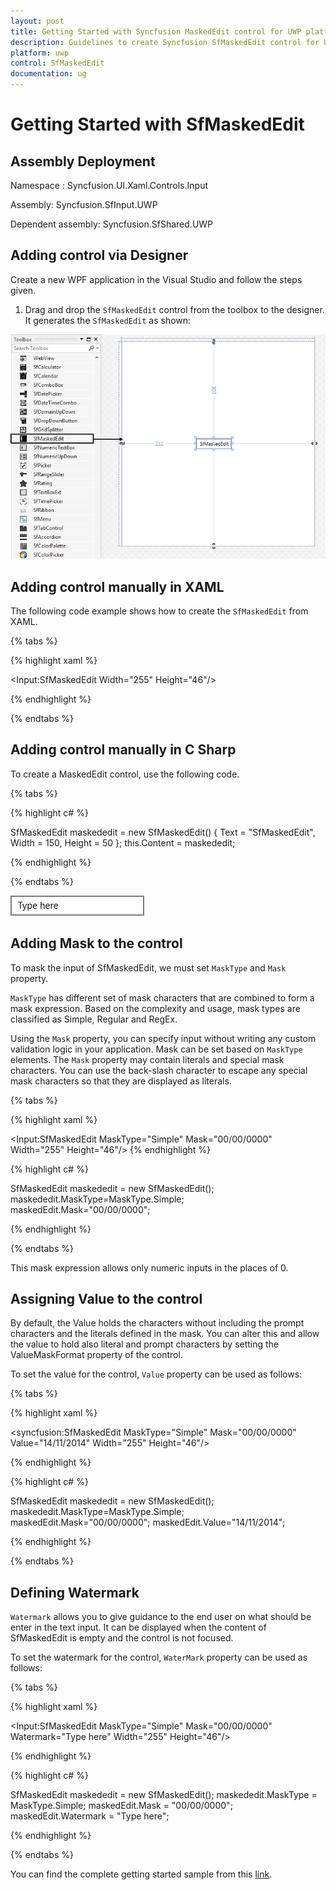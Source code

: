 ```yaml
---
layout: post
title: Getting Started with Syncfusion MaskedEdit control for UWP platform.
description: Guidelines to create Syncfusion SfMaskedEdit control for Universal Windows Platform project in Visual Studio 
platform: uwp
control: SfMaskedEdit
documentation: ug
---
```


# Getting Started with SfMaskedEdit

## Assembly Deployment

Namespace : Syncfusion.UI.Xaml.Controls.Input

Assembly: Syncfusion.SfInput.UWP

Dependent assembly: Syncfusion.SfShared.UWP

## Adding control via Designer

Create a new WPF application in the Visual Studio and follow the steps given.

1. Drag and drop the `SfMaskedEdit` control from the toolbox to the designer. It generates the `SfMaskedEdit` as shown:

![Creating SfMaskedEdit control](Getting-Started_images/Getting-Started_img1.png)

## Adding control manually in XAML

The following code example shows how to create the `SfMaskedEdit` from XAML.

{% tabs %}

{% highlight xaml %}

<Input:SfMaskedEdit Width="255" Height="46"/>

{% endhighlight %}

{% endtabs %}


## Adding control manually in C Sharp

To create a MaskedEdit control, use the following code.

{% tabs %}

{% highlight c# %}

SfMaskedEdit maskededit = new SfMaskedEdit() { Text = "SfMaskedEdit", Width = 150, Height = 50 };
this.Content = maskededit;

{% endhighlight %}

{% endtabs %}

![Adding control manually](Getting-Started_images/Getting-Started_img2.jpg)

## Adding Mask to the control

To mask the input of SfMaskedEdit,  we must set `MaskType` and `Mask` property.

`MaskType` has different set of mask characters that are combined to form a mask expression. Based on the complexity and usage, mask types are classified as Simple, Regular and RegEx.

Using the `Mask` property, you can specify input without writing any custom validation logic in your application. Mask can be set based on `MaskType` elements. The `Mask` property may contain literals and special mask characters. You can use the back-slash character to escape any special mask characters so that they are displayed as literals.

{% tabs %}

{% highlight xaml %}

<Input:SfMaskedEdit MaskType="Simple" Mask="00/00/0000" Width="255" Height="46"/>
{% endhighlight %}

{% highlight c# %}

SfMaskedEdit maskededit = new SfMaskedEdit();
maskededit.MaskType=MaskType.Simple;
maskedEdit.Mask="00/00/0000";

{% endhighlight %}

{% endtabs %}


This mask expression allows only numeric inputs in the places of 0.

## Assigning Value to the control

By default, the Value holds the characters without including the prompt characters and the literals defined in the mask. You can alter this and allow the value to hold also literal and prompt characters by setting the ValueMaskFormat property of the control.

To set the value for the control, `Value` property can be used as follows:

{% tabs %}

{% highlight xaml %}

<syncfusion:SfMaskedEdit MaskType="Simple" Mask="00/00/0000" Value="14/11/2014" Width="255" Height="46"/>

{% endhighlight %}

{% highlight c# %}

SfMaskedEdit maskededit = new SfMaskedEdit();
maskededit.MaskType=MaskType.Simple;
maskedEdit.Mask="00/00/0000";
maskedEdit.Value="14/11/2014";

{% endhighlight %}

{% endtabs %}

## Defining Watermark

`Watermark`  allows you to give guidance to the end user on what should be enter in the text input. It can be displayed when the content of SfMaskedEdit is empty and the control is not focused.

To set the watermark for the control, `WaterMark` property can be used as follows:

{% tabs %}

{% highlight xaml %}

<Input:SfMaskedEdit  MaskType="Simple" Mask="00/00/0000" Watermark="Type here" Width="255" Height="46"/>

{% endhighlight %}

{% highlight c# %}

SfMaskedEdit maskededit = new SfMaskedEdit();
maskededit.MaskType = MaskType.Simple;
maskedEdit.Mask = "00/00/0000";
maskedEdit.Watermark = "Type here";

{% endhighlight %}

{% endtabs %}

You can find the complete getting started sample from this [link](https://github.com/SyncfusionExamples/SfMaskedEdit_GettingStarted_UWP).